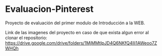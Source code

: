 # Evaluacion-Pinterest

Proyecto de evaluación del primer modulo de Introducción a la WEB.




Link de las imagenes del proyecto en caso de que exista algun error al clonar el repositorio:
https://drive.google.com/drive/folders/1MjMMtlpJD4Q6NKfQ4lli1AWeoo7ZWHQh
